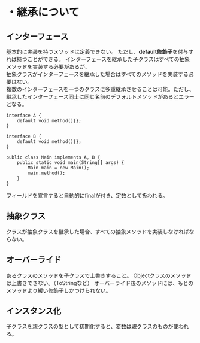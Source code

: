 # ・継承について
## インターフェース
基本的に実装を持つメソッドは定義できない。
ただし、**default修飾子**を付与すれば持つことができる。
インターフェースを継承した子クラスはすべての抽象メソッドを実装する必要があるが、  
抽象クラスがインターフェースを継承した場合はすべてのメソッドを実装する必要はない。  
複数のインターフェースを一つのクラスに多重継承させることは可能。ただし、継承したインターフェース同士に同じ名前のデフォルトメソッドがあるとエラーとなる。

```
interface A {
    default void method(){};
}

interface B {
    default void method(){};
}

public class Main implements A, B {
    public static void main(String[] args) {
        Main main = new Main();
        main.method();
    }
}
```
フィールドを宣言すると自動的にfinalが付き、定数として扱われる。

## 抽象クラス
クラスが抽象クラスを継承した場合、すべての抽象メソッドを実装しなければならない。

## オーバーライド
あるクラスのメソッドを子クラスで上書きすること。
Objectクラスのメソッドは上書きできない。（ToStringなど）
オーバーライド後のメソッドには、もとのメソッドより緩い修飾子しかつけられない。

## インスタンス化
子クラスを親クラスの型として初期化すると、変数は親クラスのものが使われる。
